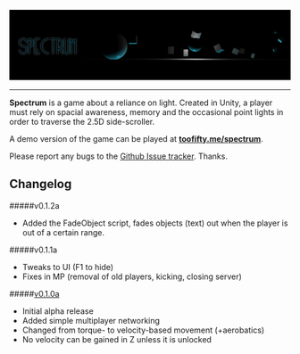 ![Spectrum](img/logo.png)

--------------

__Spectrum__ is a game about a reliance on light. Created in Unity, a player must rely on spacial awareness, memory and the occasional point lights in order to traverse the 2.5D side-scroller.

A demo version of the game can be played at __[toofifty.me/spectrum](http://toofifty.me/spectrum)__.

Please report any bugs to the [Github Issue tracker](https://github.com/Toofifty/spectrum/issues). Thanks.



Changelog
---------

#####v0.1.2a

* Added the FadeObject script, fades objects (text) out when the player is out of a certain range.

#####v0.1.1a

* Tweaks to UI (F1 to hide)
* Fixes in MP (removal of old players, kicking, closing server)

#####[v0.1.0a](https://github.com/Toofifty/spectrum/releases)

* Initial alpha release
* Added simple multiplayer networking
* Changed from torque- to velocity-based movement (+aerobatics)
* No velocity can be gained in Z unless it is unlocked

